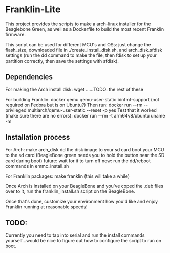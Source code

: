 # Franklin-Lite

This project provides the scripts to make a arch-linux installer for the Beaglebone Green, as well as a Dockerfile to build the most recent Franklin firmware.

This script can be used for different MCU's and OSs: just change the flash_size, downloaded file in ./create_install_disk.sh, and arch_disk.sfdisk settings (run the dd command to make the file, then fdisk to set up your partition correctly, then save the settings with sfdisk).

## Dependencies

For making the Arch install disk:
  wget ......TODO: the rest of these

For building Franklin:
  docker
  qemu qemu-user-static
  binfmt-support (not required on Fedora but is on Ubuntu?)
  Then run: docker run --rm --privileged multiarch/qemu-user-static --reset -p yes
  Test that it worked (make sure there are no errors): docker run --rm -t arm64v8/ubuntu uname -m

## Installation process

For Arch:
  make arch_disk
  dd the disk image to your sd card
  boot your MCU to the sd card (BeagleBone green needs you to hold the button near the SD card during boot)
  future: wait for it to turn off
  now: run the dd/reboot commands in emmc_install.sh

For Franklin packages:
  make franklin (this will take a while)

Once Arch is installed on your BeagleBone and you've coped the .deb files over to it, run the franklin_install.sh script on the BeagleBone.

Once that's done, customize your environment how you'd like and enjoy Franklin running at reasonable speeds!

## TODO:

Currently you need to tap into serial and run the install commands yourself...would be nice to figure out how to configure the script to run on boot.
